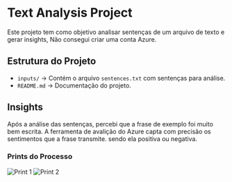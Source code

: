 # Text Analysis Project

Este projeto tem como objetivo analisar sentenças de um arquivo de texto e gerar insights, Não consegui criar uma conta Azure.

## Estrutura do Projeto

- `inputs/` → Contém o arquivo `sentences.txt` com sentenças para análise.
- `README.md` → Documentação do projeto.

## Insights

Após a análise das sentenças, percebi que a frase de exemplo foi muito bem escrita. A ferramenta de avalição do Azure capta com precisão os sentimentos que a frase transmite. sendo ela positiva ou negativa.

### Prints do Processo

![Print 1]()
![Print 2]()